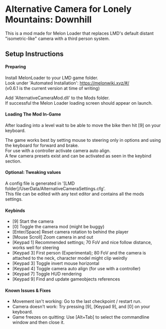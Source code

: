 # Alternative Camera for Lonely Mountains: Downhill
This is a mod made for Melon Loader that replaces LMD's default distant "isometric-like" camera with a third person system.
 

## Setup Instructions
#### Preparing
Install MelonLoader to your LMD game folder.  
Look under 'Automated Installation':
https://melonwiki.xyz/#/  
(v0.6.1 is the current version at time of writing)  

Add 'AlternativeCameraMod.dll' to the Mods folder.  
If successful the Melon Loader loading screen should appear on launch.  


#### Loading The Mod In-Game
After loading into a level wait to be able to move the bike then hit [9] on your keyboard.

The game works best by setting mouse to steering only in options and using the keyboard for forward and brake.  
For use with a controller activate camera auto align.  
A few camera presets exist and can be activated as seen in the keybind section.  


#### Optional: Tweaking values
A config file is generated in '[LMD folder]/UserData/AlternativeCameraSettings.cfg'.  
This file can be edited with any text editor and contains all the mods settings.  


#### Keybinds
- [9] Start the camera  
- [0] Toggle the camera mod (might be buggy)  
- [Enter/Space] Reset camera rotation to behind the player  
- [Mouse Scroll] Zoom camera in and out  
- [Keypad 1] Recommended settings; 70 FoV and nice follow distance, works well for steering  
- [Keypad 3] First person (Experimental); 80 FoV and the camera is attached to the neck, character model might clip weirdly  
- [Keypad 3] Toggle invert mouse horizontal  
- [Keypad 4] Toggle camera auto align (for use with a controller)  
- [Keypad 7] Toggle HUD rendering  
- [Keypad 9] Find and update gameobjects references  


#### Known Issues & Fixes
- Movement isn't working: Go to the last checkpoint / restart run.  
- Camera doesn't work: Try pressing [9], [Keypad 9], and [0] on your keyboard.  
- Game freezes on quitting: Use [Alt+Tab] to select the commandline window and then close it.
